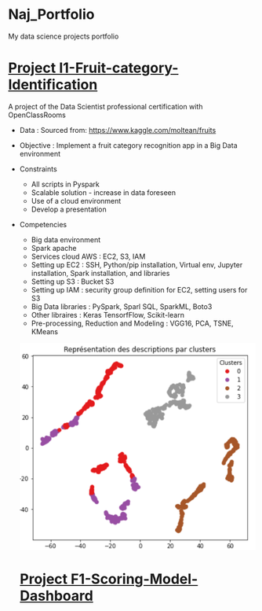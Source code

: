 # Naj_Portfolio
My data science projects portfolio

# [Project I1-Fruit-category-Identification](https://github.com/Najtrg18/I1-Fruit-Category-Identification)
A project of the Data Scientist professional certification with OpenClassRooms
- Data : Sourced from: https://www.kaggle.com/moltean/fruits
- Objective : Implement a fruit category recognition app in a Big Data environment
- Constraints
    - All scripts in Pyspark
    - Scalable solution - increase in data foreseen
    - Use of a cloud environment
    - Develop a presentation
- Competencies
    - Big data environment 
    - Spark apache
    - Services cloud AWS : EC2, S3, IAM
    - Setting up EC2 : SSH, Python/pip installation, Virtual env, Jupyter installation, Spark installation, and libraries
    - Setting up S3 : Bucket S3
    - Setting up IAM : security group definition for EC2, setting users for S3
    - Big Data libraries : PySpark, Sparl SQL, SparkML, Boto3
    - Other libraires : Keras TensorfFlow, Scikit-learn
    - Pre-processing, Reduction and Modeling : VGG16, PCA, TSNE, KMeans
    
   ![](https://github.com/Najtrg18/Naj_Portfolio/blob/main/images/Screenshot%202022-12-27%20184455.png)

  # [Project F1-Scoring-Model-Dashboard](https://github.com/Najtrg18/F1-Scoring-Model-Dashboard)
